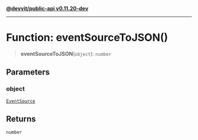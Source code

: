 [**@devvit/public-api v0.11.20-dev**](../../../../README.md)

---

# Function: eventSourceToJSON()

> **eventSourceToJSON**(`object`): `number`

## Parameters

### object

[`EventSource`](../../../../enumerations/EventSource.md)

## Returns

`number`
